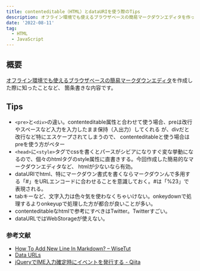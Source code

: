 ```yaml
---
title: contenteditable（HTML）とdataURIを使う際のTips
description: オフライン環境でも使えるブラウザベースの簡易マークダウンエディタを作った時に知ったことのまとめ
date: '2022-08-11'
tag:
  - HTML
  - JavaScript
---
```

## 概要
[オフライン環境でも使えるブラウザベースの簡易マークダウンエディタ](https://github.com/ikmnjrd/browser-local-md-editor)を作成した際に知ったことなど、
箇条書きな内容です。　　

## Tips
- `<pre>`と`<div>`の違い。contenteditable属性と合わせて使う場合、preは改行やスペースなど入力を入力したまま保持（入出力）してくれる が、divだと改行など特にエスケープされてしまうので、
contenteditableと使う場合はpreを使う方がベター
- `<head>`に`<style>`タグでcssを書くとパースがシビアになりすぐ変な挙動になるので、個々のhtmlタグのstyle属性に直書きする。今回作成した簡易的なマークダウンエディタなど、
htmlが少ないなら有効。
- dataURIでhtml、特にマークダウン書式を書くならマークダウンんで多用する「#」をURLエンコードに合わせることを意識しておく。#は「%23」で表現される。
- tabキーなど、文字入力は色々気を使わなくちゃいけない。onkeydownで処理するよりonkeyupで処理した方が都合が良いことが多い。
- contenteditableなhtmlで参考にすべきはTwitter。Twitterすごい。
- dataURLではWebStorageが使えない。


### 参考文献
- [How To Add New Line In Markdown? – WiseTut](https://wisetut.com/how-to-add-new-line-in-markdown/)
- [Data URLs](https://developer.mozilla.org/en-US/docs/Web/HTTP/Basics_of_HTTP/Data_URLs)
- [jQueryでIME入力確定時にイベントを発行する - Qiita](https://qiita.com/hrdaya/items/6488d8dd3962cf35c0a0)